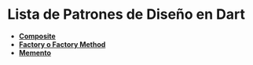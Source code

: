 # Lista de Patrones de Diseño en Dart
* [**Composite**](https://github.com/PercyTomicha/patrones_dart/tree/main/composite)
* [**Factory o Factory Method**](https://github.com/PercyTomicha/patrones_dart/tree/main/factory_method)
* [**Memento**](https://github.com/PercyTomicha/patrones_dart/tree/main/memento)